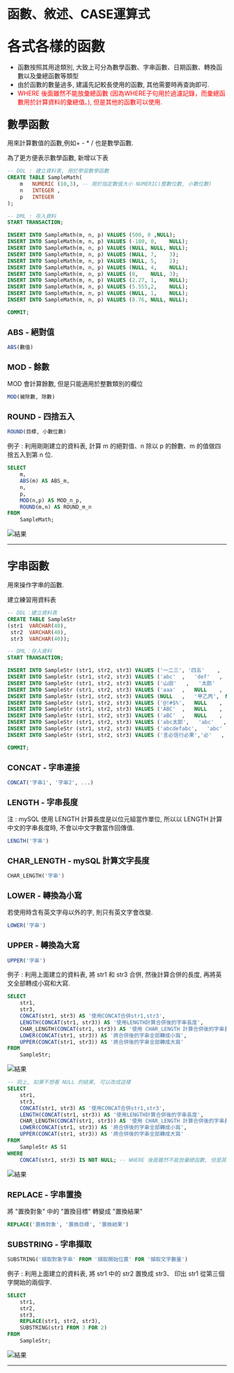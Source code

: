 <!-- markdownlint-disable MD033 -->
<!-- markdownlint-disable MD010 -->
<!-- markdownlint-disable MD037 -->

# 函數、敘述、CASE運算式

## <font size = 6>各式各樣的函數</font>

* 函數按照其用途類別, 大致上可分為數學函數、字串函數、日期函數、轉換函數以及彙總函數等類型
* 由於函數的數量過多, 建議先記較長使用的函數, 其他需要時再查詢即可.
* <font color = red>WHERE 後面雖然不能放彙總函數 (因為WHERE子句用於過濾記錄，而彙總函數用於計算資料的彙總值。), 但是其他的函數可以使用.</font>

### <font size = 5>數學函數</font>

用來計算數值的函數,例如+ - * / 也是數學函數.

為了更方便表示數學函數, 新增以下表

```SQL
-- DDL : 建立資料表, 用於學習數學函數
CREATE TABLE SampleMath(
    m   NUMERIC (10,3), -- 用於指定數值大小 NUMERIC(整數位數, 小數位數)
    n   INTEGER ,
    p   INTEGER 
);

-- DML : 存入資料
START TRANSACTION;

INSERT INTO SampleMath(m, n, p) VALUES (500, 0 ,NULL);
INSERT INTO SampleMath(m, n, p) VALUES (-180, 0,    NULL);
INSERT INTO SampleMath(m, n, p) VALUES (NULL, NULL, NULL);
INSERT INTO SampleMath(m, n, p) VALUES (NULL, 7,    3);
INSERT INTO SampleMath(m, n, p) VALUES (NULL, 5,    2);
INSERT INTO SampleMath(m, n, p) VALUES (NULL, 4,    NULL);
INSERT INTO SampleMath(m, n, p) VALUES (8,    NULL, 3);
INSERT INTO SampleMath(m, n, p) VALUES (2.27, 1,    NULL);
INSERT INTO SampleMath(m, n, p) VALUES (5.555,2,    NULL);
INSERT INTO SampleMath(m, n, p) VALUES (NULL, 1,    NULL);
INSERT INTO SampleMath(m, n, p) VALUES (8.76, NULL, NULL);

COMMIT;
```

### <font size = 4> ABS - 絕對值</font>

```SQL
ABS(數值)
```

### <font size = 4> MOD - 餘數</font>

MOD 會計算餘數, 但是只能適用於整數類別的欄位

```SQL
MOD(被除數, 除數)
```

### <font size = 4> ROUND - 四捨五入</font>

```SQL
ROUND(目標, 小數位數)
```

例子 : 利用剛剛建立的資料表, 計算 m 的絕對值、n 除以 p 的餘數、m 的值做四捨五入到第 n 位.

```SQL
SELECT
    m,
    ABS(m) AS ABS_m,
    n,
    p,
    MOD(n,p) AS MOD_n_p,
    ROUND(m,n) AS ROUND_m_n
FROM
    SampleMath;
```

![結果](https://imgur.com/q5dsLLM.jpg)

---

## <font size = 5>字串函數</font>

用來操作字串的函數.

建立練習用資料表

```SQL
-- DDL：建立資料表
CREATE TABLE SampleStr
(str1  VARCHAR(40),
 str2  VARCHAR(40),
 str3  VARCHAR(40));

-- DML：存入資料
START TRANSACTION;

INSERT INTO SampleStr (str1, str2, str3) VALUES ('一二三',	'四五'	,	NULL);
INSERT INTO SampleStr (str1, str2, str3) VALUES ('abc'	,	'def'	,	NULL);
INSERT INTO SampleStr (str1, str2, str3) VALUES ('山田'	,	'太郎'	,	'是也');
INSERT INTO SampleStr (str1, str2, str3) VALUES ('aaa'	,	NULL	,	NULL);
INSERT INTO SampleStr (str1, str2, str3) VALUES (NULL	,	'甲乙丙',	NULL);
INSERT INTO SampleStr (str1, str2, str3) VALUES ('@!#$%',	NULL	,	NULL);
INSERT INTO SampleStr (str1, str2, str3) VALUES ('ABC'	,	NULL	,	NULL);
INSERT INTO SampleStr (str1, str2, str3) VALUES ('aBC'	,	NULL	,	NULL);
INSERT INTO SampleStr (str1, str2, str3) VALUES ('abc太郎',	'abc'	,	'ABC');
INSERT INTO SampleStr (str1, str2, str3) VALUES ('abcdefabc',	'abc'	,	'ABC');
INSERT INTO SampleStr (str1, str2, str3) VALUES ('言必信行必果','必'	,	'不');

COMMIT;
```

### <font size = 4> CONCAT - 字串連接</font>

```SQL
CONCAT('字串1', '字串2', ...)
```

### <font size = 4> LENGTH - 字串長度</font>

注 : mySQL 使用 LENGTH 計算長度是以位元組當作單位, 所以以 LENGTH 計算中文的字串長度時, 不會以中文字數當作回傳值.

```SQL
LENGTH('字串')
```

### <font size = 4> CHAR_LENGTH - mySQL 計算文字長度</font>

```SQL
CHAR_LENGTH('字串')
```

### <font size = 4> LOWER - 轉換為小寫</font>

若使用時含有英文字母以外的字, 則只有英文字會改變.

```SQL
LOWER('字串')
```

### <font size = 4> UPPER - 轉換為大寫</font>

```SQL
UPPER('字串')
```

例子 : 利用上面建立的資料表, 將 str1 和 str3 合併, 然後計算合併的長度, 再將英文全部轉成小寫和大寫.

```SQL
SELECT
    str1,
    str3,
    CONCAT(str1, str3) AS '使用CONCAT合併str1,str3',
    LENGTH(CONCAT(str1, str3)) AS '使用LENGTH計算合併後的字串長度',
    CHAR_LENGTH(CONCAT(str1, str3)) AS '使用 CHAR_LENGTH 計算合併後的字串長度',
    LOWER(CONCAT(str1, str3)) AS '將合併後的字串全部轉成小寫',
    UPPER(CONCAT(str1, str3)) AS '將合併後的字串全部轉成大寫'
FROM
    SampleStr;
```

![結果](https://imgur.com/qSsdDaQ.jpg)

```SQL
-- 同上, 如果不想看 NULL 的結果, 可以改成這樣
SELECT
    str1,
    str3,
    CONCAT(str1, str3) AS '使用CONCAT合併str1,str3',
    LENGTH(CONCAT(str1, str3)) AS '使用LENGTH計算合併後的字串長度',
    CHAR_LENGTH(CONCAT(str1, str3)) AS '使用 CHAR_LENGTH 計算合併後的字串長度',
    LOWER(CONCAT(str1, str3)) AS '將合併後的字串全部轉成小寫',
    UPPER(CONCAT(str1, str3)) AS '將合併後的字串全部轉成大寫'
FROM
    SampleStr AS S1
WHERE
	CONCAT(str1, str3) IS NOT NULL; -- WHERE 後面雖然不能放彙總函數, 但是其他的可以放.
```

![結果](https://imgur.com/d0BXXue.jpg)

### <font size = 4> REPLACE - 字串置換</font>

將 "置換對象" 中的 "置換目標" 轉變成 "置換結果"

```SQL
REPLACE('置換對象', '置換目標', '置換結果')
```

### <font size = 4> SUBSTRING - 字串擷取</font>

```SQL
SUBSTRING('擷取對象字串' FROM '擷取開始位置' FOR '擷取文字數量')
```

例子 : 利用上面建立的資料表, 將 str1 中的 str2 置換成 str3、 印出 str1 從第三個字開始的兩個字.

```SQL
SELECT
    str1,
    str2,
    str3,
    REPLACE(str1, str2, str3),
    SUBSTRING(str1 FROM 3 FOR 2)
FROM
    SampleStr;
```

![結果](https://imgur.com/u7lSse4.jpg)

---

